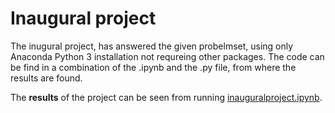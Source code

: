 # Inaugural project

The inugural project, has answered the given probelmset, using only Anaconda Python 3 installation not requreing other packages.
The code can be find in a combination of the .ipynb and the .py file, from where the results are found.

The **results** of the project can be seen from running [inauguralproject.ipynb](inauguralproject.ipynb).